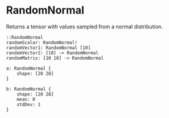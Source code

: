 # RandomNormal

Returns a tensor with values sampled from a normal distribution.

```L1
::RandomNormal
randomScalar: RandomNormal!
randomVector1: RandomNormal [10]
randomVector2: [10] -> RandomNormal
randomMatrix: [10 10] -> RandomNormal

a: RandomNormal {
    shape: [28 28]
}

b: RandomNormal {
    shape: [28 28]
    mean: 0
    stdDev: 1
}
```